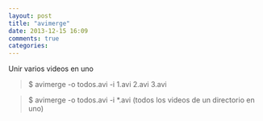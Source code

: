 ```yaml
---
layout: post
title: "avimerge"
date: 2013-12-15 16:09
comments: true
categories: 
---
```

Unir varios videos en uno

>$ avimerge -o todos.avi -i 1.avi 2.avi 3.avi 

>$ avimerge -o todos.avi -i *.avi  (todos los videos de un directorio en uno)

